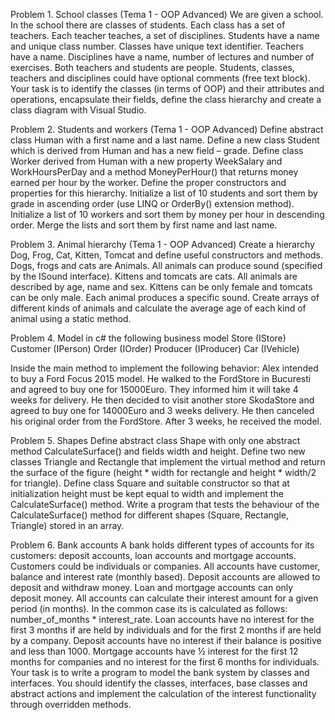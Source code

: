 Problem 1. School classes (Tema 1 - OOP Advanced)
We are given a school. 
In the school there are classes of students. 
Each class has a set of teachers. 
Each teacher teaches, a set of disciplines. 
Students have a name and unique class number. 
Classes have unique text identifier. 
Teachers have a name. 
Disciplines have a name, number of lectures and number of exercises. 
Both teachers and students are people. 
Students, classes, teachers and disciplines could have optional comments (free text block).
Your task is to identify the classes (in terms of OOP) and their attributes and operations, encapsulate their fields, define the class hierarchy and create a class diagram with Visual Studio.


Problem 2. Students and workers (Tema 1 - OOP Advanced)
Define abstract class Human with a first name and a last name. 
Define a new class Student which is derived from Human and has a new field – grade. 
Define class Worker derived from Human with a new property WeekSalary and WorkHoursPerDay and a method MoneyPerHour() that returns money earned per hour by the worker. 
Define the proper constructors and properties for this hierarchy.
Initialize a list of 10 students and sort them by grade in ascending order (use LINQ or OrderBy() extension method).
Initialize a list of 10 workers and sort them by money per hour in descending order.
Merge the lists and sort them by first name and last name.


Problem 3. Animal hierarchy (Tema 1 - OOP Advanced)
Create a hierarchy Dog, Frog, Cat, Kitten, Tomcat and define useful constructors and methods. 
Dogs, frogs and cats are Animals. 
All animals can produce sound (specified by the ISound interface). 
Kittens and tomcats are cats. All animals are described by age, name and sex. 
Kittens can be only female and tomcats can be only male. 
Each animal produces a specific sound.
Create arrays of different kinds of animals and calculate the average age of each kind of animal using a static method.

Problem 4. Model in c# the following business model
Store (IStore)
Customer (IPerson)
Order (IOrder)
Producer (IProducer)
Car (IVehicle)

Inside the main method to implement the following behavior: 
Alex intended to buy a Ford Focus 2015 model. 
He walked to the FordStore in Bucuresti and agreed to buy one for 15000Euro.
They informed him it will take 4 weeks for delivery.
He then decided to visit another store SkodaStore and agreed to buy one for 14000Euro and 3 weeks delivery.
He then canceled his original order from the FordStore.
After 3 weeks, he received the model.

Problem 5. Shapes
Define abstract class Shape with only one abstract method CalculateSurface() and fields width and height.
Define two new classes Triangle and Rectangle that implement the virtual method and return the surface of the figure (height * width for rectangle and height * width/2 for triangle).
Define class Square and suitable constructor so that at initialization height must be kept equal to width and implement the CalculateSurface() method.
Write a program that tests the behaviour of the CalculateSurface() method for different shapes (Square, Rectangle, Triangle) stored in an array.


Problem 6. Bank accounts
A bank holds different types of accounts for its customers: deposit accounts, loan accounts and mortgage accounts. 
Customers could be individuals or companies.
All accounts have customer, balance and interest rate (monthly based).
Deposit accounts are allowed to deposit and withdraw money.
Loan and mortgage accounts can only deposit money.
All accounts can calculate their interest amount for a given period (in months). 
In the common case its is calculated as follows: number_of_months * interest_rate.
Loan accounts have no interest for the first 3 months if are held by individuals and for the first 2 months if are held by a company.
Deposit accounts have no interest if their balance is positive and less than 1000.
Mortgage accounts have ½ interest for the first 12 months for companies and no interest for the first 6 months for individuals.
Your task is to write a program to model the bank system by classes and interfaces.
You should identify the classes, interfaces, base classes and abstract actions and implement the calculation of the interest functionality through overridden methods.
 
 

